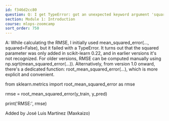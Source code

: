 ```yaml
---
id: f346d2cc80
question: Q: I get TypeError: got an unexpected keyword argument 'squared' when using mean_squared_error(..., squared=False). Why?
section: Module 1: Introduction
course: mlops-zoomcamp
sort_order: 750
---
```


A: While calculating the RMSE, I initially used mean_squared_error(..., squared=False), but it failed with a TypeError. It turns out that the squared parameter was only added in scikit-learn 0.22, and in earlier versions it's not recognized. For older versions, RMSE can be computed manually using np.sqrt(mean_squared_error(...)). Alternatively, from version 1.0 onward, there's a dedicated function: root_mean_squared_error(...), which is more explicit and convenient.

from sklearn.metrics import root_mean_squared_error as rmse

rmse = root_mean_squared_error(y_train, y_pred)

print('RMSE:', rmse)

Added by José Luis Martínez (Maxkaizo)


